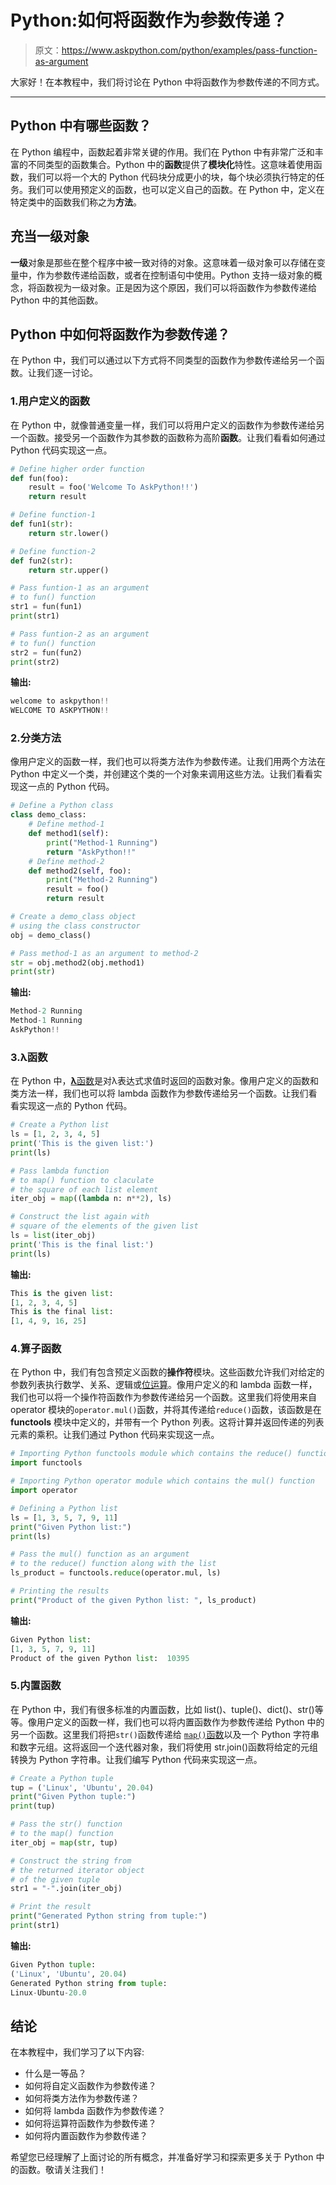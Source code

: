 # Python:如何将函数作为参数传递？

> 原文：<https://www.askpython.com/python/examples/pass-function-as-argument>

大家好！在本教程中，我们将讨论在 Python 中将函数作为参数传递的不同方式。

* * *

## Python 中有哪些函数？

在 Python 编程中，函数起着非常关键的作用。我们在 Python 中有非常广泛和丰富的不同类型的函数集合。Python 中的**函数**提供了**模块化**特性。这意味着使用函数，我们可以将一个大的 Python 代码块分成更小的块，每个块必须执行特定的任务。我们可以使用预定义的函数，也可以定义自己的函数。在 Python 中，定义在特定类中的函数我们称之为**方法**。

## 充当一级对象

**一级**对象是那些在整个程序中被一致对待的对象。这意味着一级对象可以存储在变量中，作为参数传递给函数，或者在控制语句中使用。Python 支持一级对象的概念，将函数视为一级对象。正是因为这个原因，我们可以将函数作为参数传递给 Python 中的其他函数。

## Python 中如何将函数作为参数传递？

在 Python 中，我们可以通过以下方式将不同类型的函数作为参数传递给另一个函数。让我们逐一讨论。

### 1.用户定义的函数

在 Python 中，就像普通变量一样，我们可以将用户定义的函数作为参数传递给另一个函数。接受另一个函数作为其参数的函数称为高阶**函数**。让我们看看如何通过 Python 代码实现这一点。

```py
# Define higher order function
def fun(foo):
    result = foo('Welcome To AskPython!!')
    return result

# Define function-1
def fun1(str):
    return str.lower()

# Define function-2
def fun2(str):
    return str.upper()

# Pass funtion-1 as an argument
# to fun() function
str1 = fun(fun1)
print(str1)

# Pass funtion-2 as an argument
# to fun() function
str2 = fun(fun2)
print(str2)

```

**输出:**

```py
welcome to askpython!! 
WELCOME TO ASKPYTHON!!

```

### 2.分类方法

像用户定义的函数一样，我们也可以将类方法作为参数传递。让我们用两个方法在 Python 中定义一个类，并创建这个类的一个对象来调用这些方法。让我们看看实现这一点的 Python 代码。

```py
# Define a Python class
class demo_class:
    # Define method-1
    def method1(self):
        print("Method-1 Running")
        return "AskPython!!"
    # Define method-2
    def method2(self, foo):
        print("Method-2 Running")
        result = foo()
        return result

# Create a demo_class object
# using the class constructor
obj = demo_class()

# Pass method-1 as an argument to method-2
str = obj.method2(obj.method1)
print(str)

```

**输出:**

```py
Method-2 Running 
Method-1 Running 
AskPython!!

```

### 3.λ函数

在 Python 中，[**λ**函数](https://www.askpython.com/course/python-course-lambda-functions)是对λ表达式求值时返回的函数对象。像用户定义的函数和类方法一样，我们也可以将 lambda 函数作为参数传递给另一个函数。让我们看看实现这一点的 Python 代码。

```py
# Create a Python list
ls = [1, 2, 3, 4, 5]
print('This is the given list:')
print(ls)

# Pass lambda function 
# to map() function to claculate
# the square of each list element
iter_obj = map((lambda n: n**2), ls)

# Construct the list again with
# square of the elements of the given list
ls = list(iter_obj)
print('This is the final list:')
print(ls)

```

**输出:**

```py
This is the given list: 
[1, 2, 3, 4, 5] 
This is the final list: 
[1, 4, 9, 16, 25]

```

### 4.算子函数

在 Python 中，我们有包含预定义函数的**操作符**模块。这些函数允许我们对给定的参数列表执行数学、关系、逻辑或[位运算](https://www.askpython.com/course/python-course-bitwise-operators)。像用户定义的和 lambda 函数一样，我们也可以将一个操作符函数作为参数传递给另一个函数。这里我们将使用来自 operator 模块的`operator.mul()`函数，并将其传递给`reduce()`函数，该函数是在 **functools** 模块中定义的，并带有一个 Python 列表。这将计算并返回传递的列表元素的乘积。让我们通过 Python 代码来实现这一点。

```py
# Importing Python functools module which contains the reduce() function
import functools

# Importing Python operator module which contains the mul() function
import operator

# Defining a Python list
ls = [1, 3, 5, 7, 9, 11]
print("Given Python list:")
print(ls)

# Pass the mul() function as an argument 
# to the reduce() function along with the list
ls_product = functools.reduce(operator.mul, ls)

# Printing the results
print("Product of the given Python list: ", ls_product)

```

**输出:**

```py
Given Python list: 
[1, 3, 5, 7, 9, 11] 
Product of the given Python list:  10395

```

### 5.内置函数

在 Python 中，我们有很多标准的内置函数，比如 list()、tuple()、dict()、str()等等。像用户定义的函数一样，我们也可以将内置函数作为参数传递给 Python 中的另一个函数。这里我们将把`str()`函数传递给 [`map()`函数](https://www.askpython.com/python/built-in-methods/map-method-in-python)以及一个 Python 字符串和数字元组。这将返回一个迭代器对象，我们将使用 str.join()函数将给定的元组转换为 Python 字符串。让我们编写 Python 代码来实现这一点。

```py
# Create a Python tuple
tup = ('Linux', 'Ubuntu', 20.04)
print("Given Python tuple:")
print(tup)

# Pass the str() function
# to the map() function
iter_obj = map(str, tup)

# Construct the string from 
# the returned iterator object
# of the given tuple
str1 = "-".join(iter_obj)

# Print the result
print("Generated Python string from tuple:")
print(str1)

```

**输出:**

```py
Given Python tuple: 
('Linux', 'Ubuntu', 20.04) 
Generated Python string from tuple: 
Linux-Ubuntu-20.0

```

## 结论

在本教程中，我们学习了以下内容:

*   什么是一等品？
*   如何将自定义函数作为参数传递？
*   如何将类方法作为参数传递？
*   如何将 lambda 函数作为参数传递？
*   如何将运算符函数作为参数传递？
*   如何将内置函数作为参数传递？

希望您已经理解了上面讨论的所有概念，并准备好学习和探索更多关于 Python 中的函数。敬请关注我们！